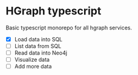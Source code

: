# HGraph typescript

Basic typescript monorepo for all hgraph services.

- [x] Load data into SQL
- [ ] List data from SQL
- [ ] Read data into Neo4j
- [ ] Visualize data
- [ ] Add more data
